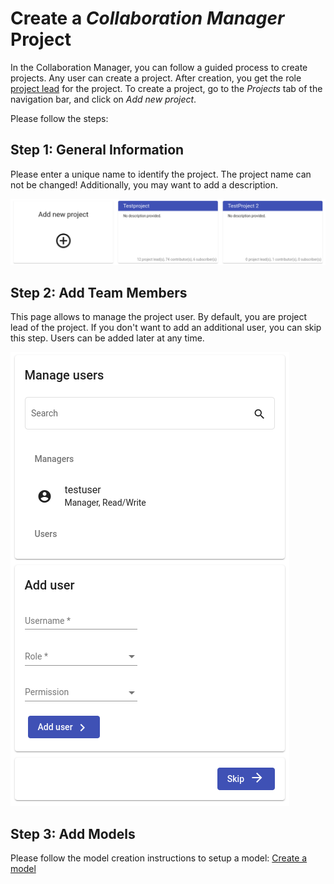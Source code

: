 <!--
 ~ SPDX-FileCopyrightText: Copyright DB InfraGO AG and contributors
 ~ SPDX-License-Identifier: Apache-2.0
 -->

# Create a _Collaboration Manager_ Project

In the Collaboration Manager, you can follow a guided process to create
projects. Any user can create a project. After creation, you get the role
[project lead](../projects/roles.md) for the project. To create a project, go
to the _Projects_ tab of the navigation bar, and click on _Add new project_.

Please follow the steps:

## Step 1: General Information

Please enter a unique name to identify the project. The project name can not be
changed! Additionally, you may want to add a description.

![Step 1: General information](create/step-1.png)

## Step 2: Add Team Members

This page allows to manage the project user. By default, you are project lead
of the project. If you don't want to add an additional user, you can skip this
step. Users can be added later at any time.

![Step 2: Team members](create/step-2.png)

## Step 3: Add Models

Please follow the model creation instructions to setup a model:
[Create a model](models/create.md)
